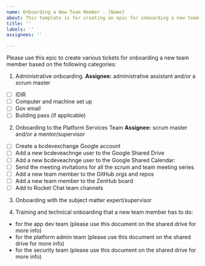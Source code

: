 ```yaml
---
name: Onboarding a New Team Member - [Name]
about: This template is for creating an epic for onboarding a new team member.
title: ''
labels: ''
assignees: ''

---
```


Please use this epic to create various tickets for onboarding a new team member based on the following categories: 
1. Administrative onboarding. 
**Assignee:** administrative assistant and/or a scrum master 
- [ ] IDIR
- [ ] Computer and machine set up 
- [ ] Gov email
- [ ] Building pass (if applicable)

2. Onboarding to the Platform Services Team
**Assignee:** scrum master and/or a mentor/supervisor
- [ ] Create a bcdevexchange Google account
- [ ] Add a new bcdeveachnge user to the Google Shared Drive
- [ ] Add a new bcdeveachnge user to the Google Shared Calendar: 
- [ ] Send the meeting invitations for all the scrum and team meeting series
- [ ] Add a new team member to the GitHub orgs and repos
- [ ] Add a new team member to the ZenHub board
- [ ] Add to Rocket Chat team channels

3. Onboarding with the subject matter expert/supervisor 

4. Training and technical onboarding that a new team member has to do:
- for the app dev team (please use this document on the shared drive for more info)
- for the platform admin team (please use this document on the shared drive for more info)
- for the security team (please use this document on the shared drive for more info)
